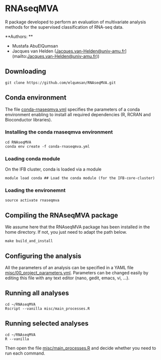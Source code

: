 # RNAseqMVA

R package developed to perform an evaluation of multivariate analysis
methods for the supervised classification of RNA-seq data.

**Authors: ** 

- Mustafa AbuElQumsan 
- Jacques van Helden (Jacques.van-Helden@univ-amu.fr](mailto:Jacques.van-Helden@univ-amu.fr))

## Downloading

```
git clone https://github.com/elqumsan/RNAseqMVA.git
```

## Conda environment

The file [conda-rnaseqmva.yml](conda-rnaseqmva.yml) specifies the parameters of a conda environment enabling to install all required dependencies (R, RCRAN and Bioconductor libraries). 

### Installing the conda rnaseqmva environment

```
cd RNAseqMVA
conda env create -f conda-rnaseqmva.yml
```

### Loading conda module

On the IFB cluster, conda is loaded via a module

```
module load conda ## Load the conda module (for the IFB-core-cluster)
```

### Loading the environemnt

```
source activate rnaseqmva
```

## Compiling the RNAseqMVA package

We assume here that the RNAseqMVA package has been installed in the
home directory. If not, you just need to adapt the path below.

```
make build_and_install
```

## Configuring the analysis

All the parameters of an analysis can be specified in a YAML file
[misc/00_project_parameters.yml](misc/00_project_parameters.yml). Parameters
can be changed easily by editing this file with any text editor (nano,
gedit, emacs, vi, ...).

## Running all analyses

```
cd ~/RNAseqMVA
Rscript --vanilla misc/main_processes.R
```

## Running selected analyses

```
cd ~/RNAseqMVA
R --vanilla
```

Then open the file [misc/main_processes.R](misc/main_processes.R) and
decide whether you need to run each command.
